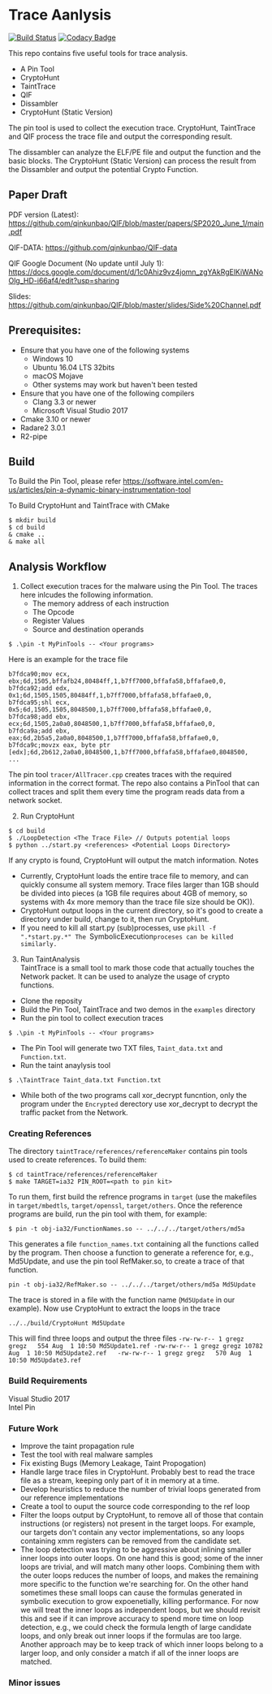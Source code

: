 # Trace Aanlysis

[![Build Status](https://travis-ci.com/qinkunbao/QIF.svg?token=N93BqvToieqFRYyp9sps&branch=master)](https://travis-ci.com/qinkunbao/QIF)
[![Codacy Badge](https://api.codacy.com/project/badge/Grade/39bde068886343179a4d82c9cc50e100)](https://www.codacy.com?utm_source=github.com&amp;utm_medium=referral&amp;utm_content=qinkunbao/QIF&amp;utm_campaign=Badge_Grade)

This repo contains five useful tools for trace analysis.
- A Pin Tool
- CryptoHunt
- TaintTrace
- QIF
- Dissambler
- CryptoHunt (Static Version)

The pin tool is used to collect the execution trace. CryptoHunt, TaintTrace and QIF process the trace file and output the corresponding result. 

The dissambler can analyze the ELF/PE file and output the function and the basic blocks. The CryptoHunt (Static Version) can process the result from the Dissambler and output the potential Crypto Function.

## Paper Draft

PDF version (Latest): https://github.com/qinkunbao/QIF/blob/master/papers/SP2020_June_1/main.pdf

QIF-DATA: https://github.com/qinkunbao/QIF-data

QIF Google Document (No update until July 1): 
https://docs.google.com/document/d/1c0Ahiz9vz4jomn_zgYAkRgElKiWANoOlg_HD-i66af4/edit?usp=sharing

Slides:
https://github.com/qinkunbao/QIF/blob/master/slides/Side%20Channel.pdf

## Prerequisites:
- Ensure that you have one of the following systems  
    * Windows 10
    * Ubuntu 16.04 LTS 32bits
    * macOS Mojave
    * Other systems may work but haven't been tested
- Ensure that you have one of the following compilers   
    * Clang 3.3 or newer
    * Microsoft Visual Studio 2017
- Cmake 3.10 or newer 
- Radare2 3.0.1
- R2-pipe

## Build
To Build the Pin Tool, please refer https://software.intel.com/en-us/articles/pin-a-dynamic-binary-instrumentation-tool

To Build CryptoHunt and TaintTrace with CMake
~~~~{.sh}
$ mkdir build
$ cd build
& cmake ..
& make all
~~~~


## Analysis Workflow
1. Collect execution traces for the malware using the Pin Tool. The traces here inlcudes the following information.
    * The memory address of each instruction
    * The Opcode
    * Register Values
    * Source and destination operands
~~~~{.sh}
$ .\pin -t MyPinTools -- <Your programs>
~~~~
Here is an example for the trace file
```
b7fdca90;mov ecx, ebx;6d,1505,bffafb24,80484ff,1,b7ff7000,bffafa58,bffafae0,0,
b7fdca92;add edx, 0x1;6d,1505,1505,80484ff,1,b7ff7000,bffafa58,bffafae0,0,
b7fdca95;shl ecx, 0x5;6d,1505,1505,8048500,1,b7ff7000,bffafa58,bffafae0,0,
b7fdca98;add ebx, ecx;6d,1505,2a0a0,8048500,1,b7ff7000,bffafa58,bffafae0,0,
b7fdca9a;add ebx, eax;6d,2b5a5,2a0a0,8048500,1,b7ff7000,bffafa58,bffafae0,0,
b7fdca9c;movzx eax, byte ptr [edx];6d,2b612,2a0a0,8048500,1,b7ff7000,bffafa58,bffafae0,8048500,
...
```
The pin tool `tracer/AllTracer.cpp` creates traces with the required
information in the correct format.  The repo also contains a PinTool that can
collect traces and split them every time the program reads data from a network
socket.   

2. Run CryptoHunt
~~~~{.sh}
$ cd build
$ ./LoopDetection <The Trace File> // Outputs potential loops
$ python ../start.py <references> <Potential Loops Directory>
~~~~
If any crypto is found, CryptoHunt will output the match information.
Notes
- Currently, CryptoHunt loads the entire trace file to memory, and can
quickly consume all system memory. Trace files larger than 1GB should be
divided into pieces (a 1GB file requires about 4GB of memory, so systems with
4x more memory than the trace file size should be OK)).  
- CryptoHunt output loops in the
current directory, so it's good to create a directory under build, change to
it, then run CryptoHunt.
- If you need to kill all start.py (sub)processes, use `pkill -f ".*start.py.*"
  The `SymbolicExecution` proceses can be killed similarly. `

3. Run TaintAnalysis  
TaintTrace is a small tool to mark those code that actually touches the Network packet. It can be
used to analyze the usage of crypto functions.
- Clone the reposity
- Build the Pin Tool, TaintTrace and two demos in the `examples` directory 
- Run the pin tool to collect execution traces
~~~~{.sh}
$ .\pin -t MyPinTools -- <Your programs>
~~~~
- The Pin Tool will generate two TXT files, `Taint_data.txt` and `Function.txt`.
- Run the taint anaylysis tool
~~~~{.sh}
$ .\TaintTrace Taint_data.txt Function.txt
~~~~
- While both of the two programs call xor_decrypt funcntion, only the program under the `Encrypted` derectory use xor_decrypt to decrypt the traffic packet from the Network.


### Creating References
The directory `taintTrace/references/referenceMaker` contains pin tools used to create references. 
To build them:
~~~~{.sh}
$ cd taintTrace/references/referenceMaker
$ make TARGET=ia32 PIN_ROOT=<path to pin kit>
~~~~
To run them, first build the refrence programs in `target` (use the makefiles in `target/mbedtls`, `target/openssl`, `target/others`.
Once the reference programs are build, run the pin tool with them, for example:
~~~~{.sh}
$ pin -t obj-ia32/FunctionNames.so -- ../../../target/others/md5a
~~~~
This generates a file `function_names.txt` containing all the functions called
by the program.  Then choose a function to generate a reference for, e.g.,
Md5Update, and use the pin tool RefMaker.so, to create a trace of that function.
~~~~{.sh}
pin -t obj-ia32/RefMaker.so -- ../../../target/others/md5a Md5Update
~~~~
The trace is stored in a file with the function name (`Md5Update` in our example). 
Now use CryptoHunt to extract the loops in the trace
~~~~{.sh}
../../build/CryptoHunt Md5Update
~~~~
This will find three loops and output the three files
``
-rw-rw-r-- 1 gregz gregz   554 Aug  1 10:50 Md5Update1.ref
-rw-rw-r-- 1 gregz gregz 10782 Aug  1 10:50 Md5Update2.ref  
-rw-rw-r-- 1 gregz gregz   570 Aug  1 10:50 Md5Update3.ref  
``



### Build Requirements
Visual Studio 2017  
Intel Pin  

### Future Work

- Improve the taint propagation rule
- Test the tool with real malware samples
- Fix existing Bugs (Memory Leakage, Taint Propogation)
- Handle large trace files in CryptoHunt. Probably best to read the trace file
  as a stream, keeping only part of it in memory at a time. 
- Develop heuristics to reduce the number of trivial loops generated from our reference implementations
- Create a tool to ouput the source code corresponding to the ref loop
- Filter the loops output by CryptoHunt, to remove all of those that contain
  instructions (or registers) not present in the target loops.  For example,
  our targets don't contain any vector implementations, so any loops containing
  xmm registers can be removed from the candidate set.
- The loop detection was trying to be aggressive about inlining smaller inner
  loops into outer loops. On one hand this is good; some of the inner loops are
  trivial, and will match many other loops.  Combining them with the outer
  loops reduces the number of loops, and makes the remaining more specific to
  the function we're searching for.  On the other hand sometimes these small
  loops can cause the formulas generated in symbolic execution to grow
  expoenetially, killing performance. For now we will treat the inner loops as
  independent loops, but we should revisit this and see if it can improve
  accuracy to spend more time on loop detection, e.g., we could check the
  formula length of large candidate loops, and only break out inner loops if
  the formulas are too large.  Another approach may be to keep track of which
  inner loops belong to a larger loop, and only consider a match if all of the
  inner loops are matched. 

### Minor issues


